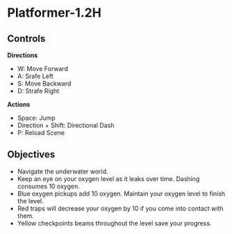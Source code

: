 # Platformer-1.2H
## Controls
**Directions**
- W: Move Forward
- A: Srafe Left
- S: Move Backward
- D: Strafe Right

**Actions**
- Space: Jump
- Direction + Shift: Directional Dash
- P: Reload Scene
  
## Objectives
- Navigate the underwater world.
- Keep an eye on your oxygen level as it leaks over time. Dashing consumes 10 oxygen.
- Blue oxygen pickups add 10 oxygen. Maintain your oxygen level to finish the level.
- Red traps will decrease your oxygen by 10 if you come into contact with them.
- Yellow checkpoints beams throughout the level save your progress.
